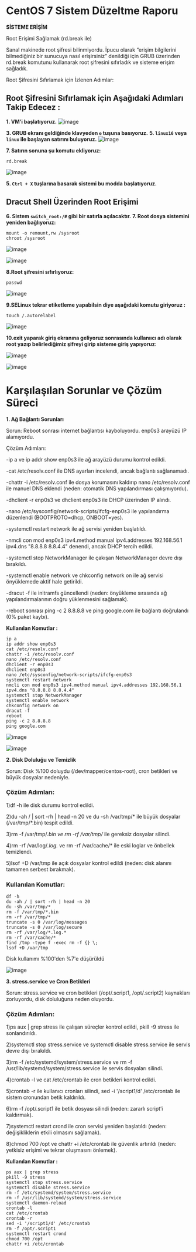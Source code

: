 # CentOS 7 Sistem Düzeltme Raporu

**SİSTEME ERİŞİM**

Root Erişimi Sağlamak (rd.break ile)

Sanal makinede root şifresi bilinmiyordu. İpucu olarak “erişim bilgilerini bilmediğiniz bir sunucuya nasıl erişirsiniz” denildiği için GRUB üzerinden rd.break komutunu kullanarak root şifresini sıfırladık ve sisteme erişim sağladık.

Root Şifresini Sıfırlamak için İzlenen Adımlar:

## Root Şifresini Sıfırlamak için Aşağıdaki  Adımları Takip Edecez : 

**1. VM’i başlatıyoruz.**
![image](https://github.com/user-attachments/assets/fffe6e73-6765-4361-a78c-362c09fb5073)

**3. GRUB ekranı geldiğinde klavyeden `e` tuşuna basıyoruz.**
**5. `linux16` veya `linux` ile başlayan satırını buluyoruz.**
![image](https://github.com/user-attachments/assets/f48ddeb8-b427-4c59-8c46-11cf0a5fde17)

**7. Satırın sonuna şu komutu ekliyoruz:**

``` 
rd.break
```
![image](https://github.com/user-attachments/assets/13e54ba3-f5bb-4378-bc59-a5bd08f49a8e)

**5. `Ctrl + X` tuşlarına basarak sistemi bu modda başlatıyoruz.**

## Dracut Shell Üzerinden Root Erişimi

**6. Sistem `switch_root:/#` gibi bir satırla açılacaktır.**
**7. Root dosya sistemini yeniden bağlıyoruz:**
```
mount -o remount,rw /sysroot
chroot /sysroot
```
![image](https://github.com/user-attachments/assets/b2adec0b-1f33-4b31-986a-7e1398c8dd89)

![image](https://github.com/user-attachments/assets/dd85fa16-59d5-4c03-a820-75bce2d6dfc6)

**8.Root şifresini sıfırlıyoruz:**

```
passwd
```
![image](https://github.com/user-attachments/assets/6bfb995b-b484-45fa-aacd-0ccf83a0a8df)

**9.SELinux tekrar etiketleme yapabilsin diye aşağıdaki komutu giriyoruz :**

```
touch /.autorelabel

```

![image](https://github.com/user-attachments/assets/d576c063-55e6-4031-9f39-3597eaa4f22a)

**10.exit yaparak giriş ekranına geliyoruz sonrasında kullanııcı adı olarak root yazıp belirlediğimiz şifreyi girip sisteme giriş yapıyoruz:**

![image](https://github.com/user-attachments/assets/bd194adb-ec03-4df0-9b51-f1bbc40e7696)

![image](https://github.com/user-attachments/assets/46d11ac0-f2af-4bfa-aa2a-d6e10e0b4d01)


# Karşılaşılan Sorunlar ve Çözüm Süreci
**1. Ağ Bağlantı Sorunları**

Sorun: Reboot sonrası internet bağlantısı kayboluyordu. enp0s3 arayüzü IP alamıyordu.

Çözüm Adımları:

-ip a ve ip addr show enp0s3 ile ağ arayüzü durumu kontrol edildi.

-cat /etc/resolv.conf ile DNS ayarları incelendi, ancak bağlantı sağlanamadı.

-chattr -i /etc/resolv.conf ile dosya korumasını kaldırıp nano /etc/resolv.conf ile manuel DNS eklendi (neden: otomatik DNS yapılandırması çalışmıyordu).

-dhclient -r enp0s3 ve dhclient enp0s3 ile DHCP üzerinden IP alındı.

-nano /etc/sysconfig/network-scripts/ifcfg-enp0s3 ile yapılandırma düzenlendi (BOOTPROTO=dhcp, ONBOOT=yes).

-systemctl restart network ile ağ servisi yeniden başlatıldı.

-nmcli con mod enp0s3 ipv4.method manual ipv4.addresses 192.168.56.1 ipv4.dns "8.8.8.8 8.8.4.4" denendi, ancak DHCP tercih edildi.

-systemctl stop NetworkManager ile çakışan NetworkManager devre dışı bırakıldı.

-systemctl enable network ve chkconfig network on ile ağ servisi önyüklemede aktif hale getirildi.

-dracut -f ile initramfs güncellendi (neden: önyükleme sırasında ağ yapılandırmalarının doğru yüklenmesini sağlamak).

-reboot sonrası ping -c 2 8.8.8.8 ve ping google.com ile bağlantı doğrulandı (0% paket kaybı).

**Kullanılan Komutlar :**

```
ip a
ip addr show enp0s3
cat /etc/resolv.conf
chattr -i /etc/resolv.conf
nano /etc/resolv.conf
dhclient -r enp0s3
dhclient enp0s3
nano /etc/sysconfig/network-scripts/ifcfg-enp0s3
systemctl restart network
nmcli con mod enp0s3 ipv4.method manual ipv4.addresses 192.168.56.1 ipv4.dns "8.8.8.8 8.8.4.4"
systemctl stop NetworkManager
systemctl enable network
chkconfig network on
dracut -f
reboot
ping -c 2 8.8.8.8
ping google.com

```

![image](https://github.com/user-attachments/assets/6800ffd7-134d-4e91-9e80-30491aad61ea)

![image](https://github.com/user-attachments/assets/a725f311-0b4f-44bb-8dd8-4b239e20bb01)


**2. Disk Doluluğu ve Temizlik**

Sorun: Disk %100 doluydu (/dev/mapper/centos-root), cron betikleri ve büyük dosyalar nedeniyle.

### Çözüm Adımları:

1)df -h ile disk durumu kontrol edildi.

2)du -ah / | sort -rh | head -n 20 ve du -sh /var/tmp/* ile büyük dosyalar (/var/tmp/*.bin) tespit edildi.

3)rm -f /var/tmp/*.bin ve rm -rf /var/tmp/* ile gereksiz dosyalar silindi.

4)rm -rf /var/log/*.log.* ve rm -rf /var/cache/* ile eski loglar ve önbellek temizlendi.

5)lsof +D /var/tmp ile açık dosyalar kontrol edildi (neden: disk alanını tamamen serbest bırakmak).


### Kullanılan Komutlar:

```
df -h
du -ah / | sort -rh | head -n 20
du -sh /var/tmp/*
rm -f /var/tmp/*.bin
rm -rf /var/tmp/*
truncate -s 0 /var/log/messages
truncate -s 0 /var/log/secure
rm -rf /var/log/*.log.*
rm -rf /var/cache/*
find /tmp -type f -exec rm -f {} \;
lsof +D /var/tmp

```

Disk kullanımı %100'den %7'e düşürüldü 

![image](https://github.com/user-attachments/assets/1a0abbfd-df44-4ca6-afef-d74d17109af7)


**3. stress.service ve Cron Betikleri**

Sorun: stress.service ve cron betikleri (/opt/.script1, /opt/.script2) kaynakları zorluyordu, disk doluluğuna neden oluyordu.

### Çözüm Adımları:

1)ps aux | grep stress ile çalışan süreçler kontrol edildi, pkill -9 stress ile sonlandırıldı.

2)systemctl stop stress.service ve systemctl disable stress.service ile servis devre dışı bırakıldı.

3)rm -f /etc/systemd/system/stress.service ve rm -f /usr/lib/systemd/system/stress.service ile servis dosyaları silindi.

4)crontab -l ve cat /etc/crontab ile cron betikleri kontrol edildi.

5)crontab -r ile kullanıcı cronları silindi, sed -i '/script1/d' /etc/crontab ile sistem cronundan betik kaldırıldı.

6)rm -f /opt/.script1 ile betik dosyası silindi (neden: zararlı script’i kaldırmak).

7)systemctl restart crond ile cron servisi yeniden başlatıldı (neden: değişikliklerin etkili olmasını sağlamak).

8)chmod 700 /opt ve chattr +i /etc/crontab ile güvenlik artırıldı (neden: yetkisiz erişimi ve tekrar oluşmasını önlemek).

**Kullanılan Komutlar :**
```
ps aux | grep stress
pkill -9 stress
systemctl stop stress.service
systemctl disable stress.service
rm -f /etc/systemd/system/stress.service
rm -f /usr/lib/systemd/system/stress.service
systemctl daemon-reload
crontab -l
cat /etc/crontab
crontab -r
sed -i '/script1/d' /etc/crontab
rm -f /opt/.script1
systemctl restart crond
chmod 700 /opt
chattr +i /etc/crontab
```
